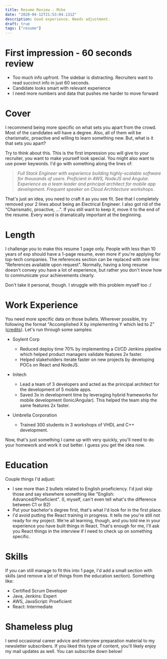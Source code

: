 ```yaml
---
title: Resume Review - Mike
date: "2020-04-12T21:53:04.131Z"
description: Good experience. Needs adjustment.
draft: true
tags: ["resume"]
---
```


# First impression - 60 seconds review

- Too much info upfront. The sidebar is distracting. Recruiters want to read succinct info in just 60 seconds.
- Candidate looks smart with relevant experience
- I need more numbers and data that pushes me harder to move forward

# Cover

I recommend being more specific on what sets you apart from the crowd. Most of the candidates will have a degree. Also, all of them will be charismatic, proactive and willing to learn something new. But, what is it that sets you apart?

Try to think about this. This is the first impression you will give to your recruiter, you want to make yourself look special. You might also want to use power keywords. I'd go with something along the lines of:

> *Full Stack Engineer with experience building highly-scalable software for thousands of users. Proficient in AWS, NodeJS and Angular. Experience as a team leader and principal architect for mobile app development. Frequent speaker on Cloud Architecture workshops.*

That's just an idea, you need to craft it as you see fit. See that I completely removed your 2 lines about being an Electrical Engineer. I also got rid of the "Charismatic, proactive, ...". If you still want to keep it, move it to the end of the resume. Every word is dramatically important at the beginning.

# Length

I challenge you to make this resume 1 page only. People with less than 10 years of exp should have a 1-page resume, even more if you're applying for top-tech companies. The references section can be replaced with one line: "References available upon request". Normally, having a long resume doesn't convey you have a lot of experience, but rather you don't know how to communicate your achievements clearly.

Don't take it personal, though. I struggle with this problem myself too :/

# Work Experience

You need more specific data on those bullets. Wherever possible, try following the format "Accomplished X by implementing Y which led to Z" ([credits](https://www.amazon.com/-/es/Gayle-Laakmann-McDowell/dp/0984782850)). Let's run through some samples:

* Soylent Corp
  - Reduced deploy time 70% by implementing a CI/CD Jenkins pipeline which helped product managers validate features 2x faster.
  - Helped stakeholders iterate faster on new projects by developing POCs on React and NodeJS.

* Initech
  - Lead a team of 3 developers and acted as the principal architect for the development of 5 mobile apps.
  - Saved 3x in development time by leveraging hybrid frameworks for mobile development (Ionic/Angular). This helped the team ship the same features 2x faster.

* Umbrella Corporation
  - Trained 300 students in 3 workshops of VHDL and C++ development.

Now, that's just something I came up with very quickly, you'll need to do your homework and work it out better. I guess you get the idea now.

# Education

Couple things I'd adjust:
  - I see more than 2 bullets related to English proeficiency. I'd just skip those and say elsewhere something like "English: Advanced/Proeficient". (I, myself, can't even tell what's the difference between C1 or B2)
  - Put your bachelor's degree first, that's what I'd look for in the first place.
  - I'd avoid putting the React training in progress. It tells me you're still not ready for my project. We're all learning, though, and you told me in your experience you have built things in React. That's enough for me, I'll ask you React things in the interview if I need to check up on something specific.

# Skills

If you can still manage to fit this into 1 page, I'd add a small section with skills (and remove a lot of things from the education section). Something like:
  - Certified Scrum Developer
  - Java, Jenkins: Expert
  - AWS, JavaScript: Proeficient
  - React: Intermediate

<div class="divider"></div>

# Shameless plug

I send occasional career advice and interview preparation material to my newsletter subscribers. If you liked this type of content, you'll likely enjoy my mail updates as well. You can subscribe down below!
